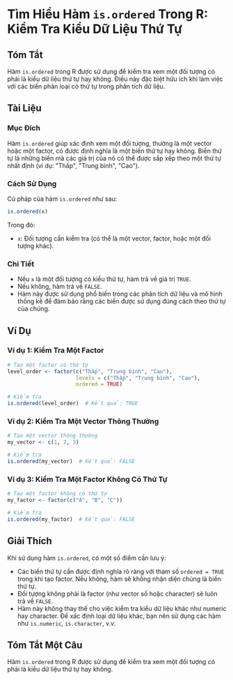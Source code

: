 <!--
Meta Description: # Tìm Hiểu Hàm `is.ordered` Trong R: Kiểm Tra Kiểu Dữ Liệu Thứ Tự ## Tóm Tắt Hàm `is.ordered` trong R được sử dụng để kiểm tra xem một đối tượng có ph...
Meta Keywords: một, thứ, hàm, ordered, kiểm
-->

# Tìm Hiểu Hàm `is.ordered` Trong R: Kiểm Tra Kiểu Dữ Liệu Thứ Tự

## Tóm Tắt
Hàm `is.ordered` trong R được sử dụng để kiểm tra xem một đối tượng có phải là kiểu dữ liệu thứ tự hay không. Điều này đặc biệt hữu ích khi làm việc với các biến phân loại có thứ tự trong phân tích dữ liệu.

## Tài Liệu
### Mục Đích
Hàm `is.ordered` giúp xác định xem một đối tượng, thường là một vector hoặc một factor, có được định nghĩa là một biến thứ tự hay không. Biến thứ tự là những biến mà các giá trị của nó có thể được sắp xếp theo một thứ tự nhất định (ví dụ: "Thấp", "Trung bình", "Cao").

### Cách Sử Dụng
Cú pháp của hàm `is.ordered` như sau:
```R
is.ordered(x)
```
Trong đó:
- `x`: Đối tượng cần kiểm tra (có thể là một vector, factor, hoặc một đối tượng khác).

### Chi Tiết
- Nếu `x` là một đối tượng có kiểu thứ tự, hàm trả về giá trị `TRUE`.
- Nếu không, hàm trả về `FALSE`.
- Hàm này được sử dụng phổ biến trong các phân tích dữ liệu và mô hình thống kê để đảm bảo rằng các biến được sử dụng đúng cách theo thứ tự của chúng.

## Ví Dụ
### Ví dụ 1: Kiểm Tra Một Factor
```R
# Tạo một factor có thứ tự
level_order <- factor(c("Thấp", "Trung bình", "Cao"), 
                      levels = c("Thấp", "Trung bình", "Cao"), 
                      ordered = TRUE)

# Kiểm tra
is.ordered(level_order)  # Kết quả: TRUE
```

### Ví dụ 2: Kiểm Tra Một Vector Thông Thường
```R
# Tạo một vector thông thường
my_vector <- c(1, 2, 3)

# Kiểm tra
is.ordered(my_vector)  # Kết quả: FALSE
```

### Ví dụ 3: Kiểm Tra Một Factor Không Có Thứ Tự
```R
# Tạo một factor không có thứ tự
my_factor <- factor(c("A", "B", "C"))

# Kiểm tra
is.ordered(my_factor)  # Kết quả: FALSE
```

## Giải Thích
Khi sử dụng hàm `is.ordered`, có một số điểm cần lưu ý:
- Các biến thứ tự cần được định nghĩa rõ ràng với tham số `ordered = TRUE` trong khi tạo factor. Nếu không, hàm sẽ không nhận diện chúng là biến thứ tự.
- Đối tượng không phải là factor (như vector số hoặc character) sẽ luôn trả về `FALSE`.
- Hàm này không thay thế cho việc kiểm tra kiểu dữ liệu khác như numeric hay character. Để xác định loại dữ liệu khác, bạn nên sử dụng các hàm như `is.numeric`, `is.character`, v.v.

## Tóm Tắt Một Câu
Hàm `is.ordered` trong R được sử dụng để kiểm tra xem một đối tượng có phải là kiểu dữ liệu thứ tự hay không.